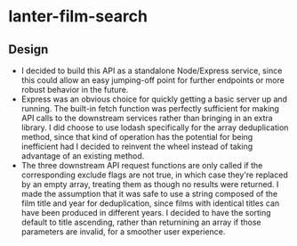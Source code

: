 # lanter-film-search

Design
------

* I decided to build this API as a standalone Node/Express service, since this could allow an easy jumping-off point for further endpoints or more robust behavior in the future.
* Express was an obvious choice for quickly getting a basic server up and running. The built-in fetch function was perfectly sufficient for making API calls to the downstream services rather than bringing in an extra library. I did choose to use lodash specifically for the array deduplication method, since that kind of operation has the potential for being inefficient had I decided to reinvent the wheel instead of taking advantage of an existing method.
* The three downstream API request functions are only called if the corresponding exclude flags are not true, in which case they're replaced by an empty array, treating them as though no results were returned. I made the assumption that it was safe to use a string composed of the film title and year for deduplication, since films with identical titles can have been produced in different years. I decided to have the sorting default to title ascending, rather than returnining an array if those parameters are invalid, for a smoother user experience.

